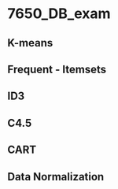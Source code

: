 # 7650_DB_exam

## K-means

## Frequent - Itemsets

## ID3

## C4.5

## CART

## Data Normalization

